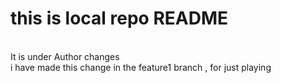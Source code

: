 # this is local repo README
<br>
It is under Author changes 
<br>
i have made this change in the feature1 branch , for just playing 